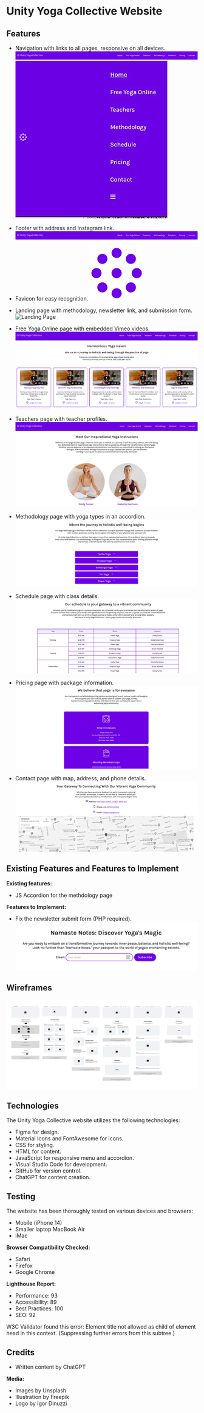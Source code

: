 # Unity Yoga Collective Website

## Features

- Navigation with links to all pages, responsive on all devices.
 ![Navigation](doc/nav-desktop.jpg)
![Navigation mobile](doc/nav-mobile.jpg)
  
- Footer with address and Instagram link.
   ![Footer](doc/nav-desktop.jpg)

- Favicon for easy recognition.
  ![Favicon](doc/favicon.png)
  
- Landing page with methodology, newsletter link, and submission form.
    ![Landing Page](doc/homepage.png)
  
- Free Yoga Online page with embedded Vimeo videos.
  ![Freeyoga](doc/free-yoga.jpg)
  
- Teachers page with teacher profiles.
  ![Teacher](doc/teachers.jpg)
  
- Methodology page with yoga types in an accordion.
   ![Methodology](doc/methodology.jpg)
  
- Schedule page with class details.
  ![Schedule](doc/schedule.jpg)
  
- Pricing page with package information.
 ![Pricing](doc/pricing.jpg)
 
- Contact page with map, address, and phone details.
  ![Contact](doc/contact.jpg)

## Existing Features and Features to Implement

**Existing features:**

- JS Accordion for the methdology page 

**Features to Implement:**

- Fix the newsletter submit form (PHP required).
  ![Newsletter](doc/newsletter.jpg)

## Wireframes
![Wireframes](doc/wireframes.jpg)


## Technologies

The Unity Yoga Collective website utilizes the following technologies:

- Figma for design.
- Material Icons and FontAwesome for icons.
- CSS for styling.
- HTML for content.
- JavaScript for responsive menu and accordion.
- Visual Studio Code for development.
- GitHub for version control.
- ChatGPT for content creation.

## Testing

The website has been thoroughly tested on various devices and browsers:

- Mobile (iPhone 14)
- Smaller laptop MacBook Air
- iMac

**Browser Compatibility Checked:**

- Safari
- Firefox
- Google Chrome

**Lighthouse Report:**

- Performance: 93
- Accessibility: 89
- Best Practices: 100
- SEO: 92

W3C Validator found this error: Element title not allowed as child of element head in this context. (Suppressing further errors from this subtree.)

## Credits

- Written content by ChatGPT

**Media:**

- Images by Unsplash
- Illustration by Freepik
- Logo by Igor Dinuzzi

